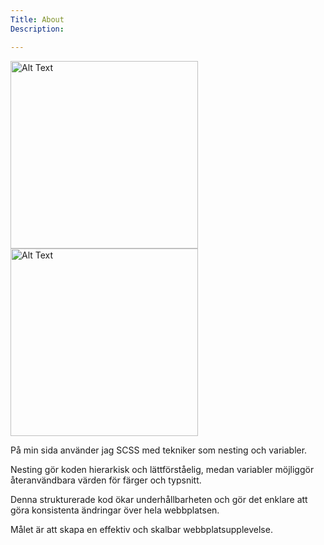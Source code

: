 ```yaml
---
Title: About
Description: 

---
```

<img class="about-img" src="image/html.png" width="300" alt="Alt Text" > <img class="about-img" src="image/scss.png" width="300" alt="Alt Text" >




På min sida använder jag SCSS med tekniker som nesting och variabler.

Nesting gör koden hierarkisk och lättförståelig, medan variabler möjliggör återanvändbara värden för färger och typsnitt.

Denna strukturerade kod ökar underhållbarheten och gör det enklare att göra konsistenta ändringar över hela webbplatsen.

Målet är att skapa en effektiv och skalbar webbplatsupplevelse.



